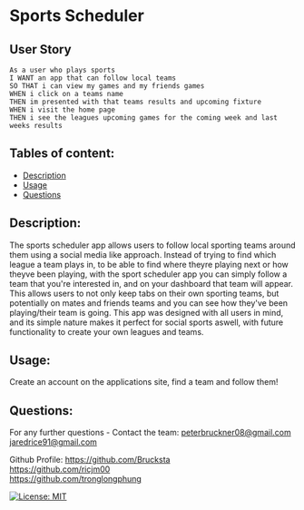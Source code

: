 # Sports Scheduler

## User Story

```
As a user who plays sports
I WANT an app that can follow local teams 
SO THAT i can view my games and my friends games
WHEN i click on a teams name
THEN im presented with that teams results and upcoming fixture
WHEN i visit the home page
THEN i see the leagues upcoming games for the coming week and last weeks results
```

## Tables of content:
- [Description](#description)
- [Usage](#usage)
- [Questions](#questions)

## Description:
The sports scheduler app allows users to follow local sporting teams around them using a social media like approach. Instead of trying to find which league a team plays in, to be able to find where theyre playing next or how theyve been playing, with the sport scheduler app you can simply follow a team that you're interested in, and on your dashboard that team will appear. This allows users to not only keep tabs on their own sporting teams, but potentially on mates and friends teams and you can see how they've been playing/their team is going. This app was designed with all users in mind, and its simple nature makes it perfect for social sports aswell, with future functionality to create your own leagues and teams.
 
## Usage:
Create an account on the applications site, find a team and follow them! 

## Questions:

For any further questions -
Contact the team: peterbruckner08@gmail.com  
                  jaredrice91@gmail.com  
                  
Github Profile: https://github.com/Brucksta  
                https://github.com/ricjm00  
                https://github.com/tronglongphung  

[![License: MIT](https://img.shields.io/badge/License-MIT-yellow.svg)](https://opensource.org/licenses/MIT)
